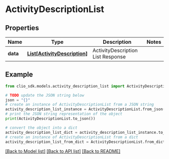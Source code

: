 # ActivityDescriptionList


## Properties

Name | Type | Description | Notes
------------ | ------------- | ------------- | -------------
**data** | [**List[ActivityDescription]**](ActivityDescription.md) | ActivityDescription List Response | 

## Example

```python
from clio_sdk.models.activity_description_list import ActivityDescriptionList

# TODO update the JSON string below
json = "{}"
# create an instance of ActivityDescriptionList from a JSON string
activity_description_list_instance = ActivityDescriptionList.from_json(json)
# print the JSON string representation of the object
print(ActivityDescriptionList.to_json())

# convert the object into a dict
activity_description_list_dict = activity_description_list_instance.to_dict()
# create an instance of ActivityDescriptionList from a dict
activity_description_list_from_dict = ActivityDescriptionList.from_dict(activity_description_list_dict)
```
[[Back to Model list]](../README.md#documentation-for-models) [[Back to API list]](../README.md#documentation-for-api-endpoints) [[Back to README]](../README.md)


